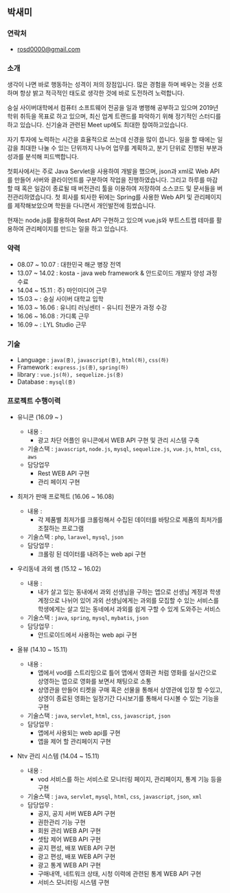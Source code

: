 ## 박새미

### 연락처
* rosd0000@gmail.com

### 소개
생각이 나면 바로 행동하는 성격이 저의 장점입니다. 많은 경험을 하며 배우는 것을 선호하며 항상 밝고 적극적인 태도로 생각한 것에 바로 도전하려 노력합니다.  

숭실 사이버대학에서 컴퓨터 소프트웨어 전공을 일과 병행해 공부하고 있으며 2019년 학위 취득을 목표로 하고 있으며, 최신 업계 트랜드를 파악하기 위해 정기적인 스터디를 하고 있습니다. 신기술과 관련된 Meet up에도  최대한 참여하고있습니다. 

자기 투자에 노력하는 시간을 효율적으로 쓰는데 신경을 많이 씁니다. 일을 할 때에는 일감을 최대한 나눌 수 있는 단위까지 나누어 업무를 계획하고, 분기 단위로  진행된 부분과 성과를 분석해 피드백합니다.

첫회사에서는 주로 Java Servlet을 사용하여 개발을 했으며, json과 xml로 Web API를 만들어 서버와 클라이언트를 구분하여 작업을 진행하였습니다. 그리고 하루를 마감 할 때 혹은 일감이 종료될 때 버전관리 툴을 이용하여 저장하여 소스코드 및 문서들을 버전관리하였습니다. 첫 회사를 퇴사한 뒤에는 Spring를 사용한 Web API 및 관리페이지를 제작해보았으며 학원을 다니면서 개인발전에 힘썼습니다.

현재는 node.js를 활용하여 Rest API 구현하고 있으며 vue.js와 부트스트랩 테마를 활용하여 관리페이지를 만드는 일을 하고 있습니다.

### 약력
* 08.07 ~ 10.07 : 대한민국 해군 병장 전역
* 13.07 ~ 14.02 : kosta - java web framework & 안드로이드 개발자 양성 과정 수료
* 14.04 ~ 15.11 : 주) 마인미디어 근무
* 15.03 ~ : 숭실 사이버 대학교 입학
* 16.03 ~ 16.06 : 유니티 러닝센터 - 유니티 전문가 과정 수강
* 16.06 ~ 16.08 : 가디록 근무
* 16.09 ~ : LYL Studio 근무


### 기술
* Language : `java(중)`, `javascript(중)`, `html(하)`, `css(하)`
* Framework : `express.js(중)`, `spring(하)`
* library : `vue.js(하), sequelize.js(중)`
* Database : `mysql(중)`

### 프로젝트 수행이력
* 유니콘 (16.09 ~ )
	- 내용 :
		- 광고 차단 어플인 유니콘에서 WEB API 구현 및 관리 시스템 구축
	- 기술스택 : `javascript`, `node.js`, `mysql`, `sequelize.js`, `vue.js`, `html`, `css`, `aws`
	- 담당업무
		- Rest WEB API 구현
		- 관리 페이지 구현

* 최저가 판매 프로젝트 (16.06 ~ 16.08)
	- 내용 :
		- 각 제품별 최저가를 크롤링해서 수집된 데이터를 바탕으로 제품의 최저가를 조절하는 프로그램
	- 기술스택 : `php`, `laravel`, `mysql`, `json`
	- 담당업무 : 
		- 크롤링 된 데이터를 내려주는 web api 구현

* 우리동네 과외 쌤 (15.12 ~ 16.02)
	- 내용 : 
		- 내가 살고 있는 동내에서 과외 선생님을 구하는 앱으로 선생님 계정과 학생 계정으로 나뉘어 있어 과외 선생님에게는 과외를 모집할 수 있는 서비스를 학생에게는 살고 있는 동네에서 과외를 쉽게 구할 수 있게 도와주는 서비스
	- 기술스택 : `java`, `spring`, `mysql`, `mybatis`, `json`
	- 담당업무 : 
		- 안드로이드에서 사용하는 web api 구현

* 올뷰 (14.10 ~ 15.11)
	- 내용 : 
		- 앱에서 vod를 스트리밍으로 틀어 앱에서 영화관 처럼 영화를 실시간으로 상영하는 앱으로 영화를 보면서 채팅으로 소통
		- 상영관을 만들어 티켓을 구매 혹은 선물을 통해서 상영관에 입장 할 수있고, 상영이 종료된 영화는 일정기간 다시보기를 통해서 다시볼 수 있는 기능을 구현
	- 기술스택 : `java`, `servlet`, `html`, `css`, `javascript`, `json`
	- 담당업무 : 
		- 앱에서 사용되는 web api를 구현
		- 앱을 제어 할 관리페이지 구현

* Ntv 관리 시스템 (14.04 ~ 15.11)
	- 내용 :
		- vod 서비스를 하는 서비스로 모니터링 페이지, 관리페이지, 통계 기능 등을 구현
	- 기술스택 : `java`, `servlet`, `mysql`, `html`, `css`, `javascript`, `json`, `xml`
	- 담당업무 :
		- 공지, 공지 서버 WEB API 구현
		- 권한관리 기능 구현
		- 회원 관리 WEB API 구현
		- 셋탑 제어 WEB API 구현
		- 공지 편성, 배포 WEB API 구현
		- 광고 편성, 배포 WEB API 구현 
		- 광고 통계 WEB API 구현
		- 구매내역, 네트워크 상태, 시청 이력에 관련된 통계 WEB API 구현
		- 서비스 모니터링 시스템 구현	


